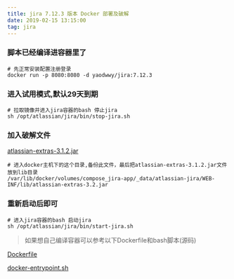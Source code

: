 ```yaml
---
title: jira 7.12.3 版本 Docker 部署及破解
date: 2019-02-15 13:15:00
tag: jira
---
```


### 脚本已经编译进容器里了

    # 先正常安装配置注册登录
    docker run -p 8080:8080 -d yaodwwy/jira:7.12.3
    
### 进入试用模式,默认29天到期

    # 拉取镜像并进入jira容器的bash 停止jira
    sh /opt/atlassian/jira/bin/stop-jira.sh
    
### 加入破解文件

[atlassian-extras-3.1.2.jar](/files/docker/jira/atlassian-extras-3.1.2.jar)

    # 进入docker主机下的这个目录,备份此文件，最后把atlassian-extras-3.1.2.jar文件放到lib目录
    /var/lib/docker/volumes/compose_jira-app/_data/atlassian-jira/WEB-INF/lib/atlassian-extras-3.2.jar
    
### 重新启动后即可

    # 进入jira容器的bash 启动jira
    sh /opt/atlassian/jira/bin/start-jira.sh
    
>如果想自己编译容器可以参考以下Dockerfile和bash脚本(源码)

[Dockerfile](/files/docker/jira/Dockerfile)

[docker-entrypoint.sh](/files/docker/jira/docker-entrypoint.sh)
